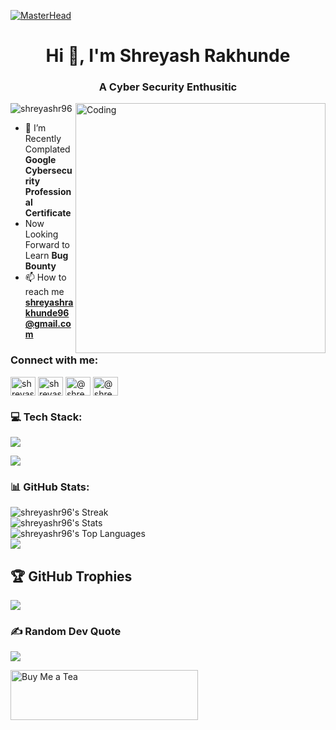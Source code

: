 [![MasterHead](https://github.com/ShreyashR96/ShreyashR96/blob/main/Red%20Minimal%20Talk%20About%20Marketing%20LinkedIn%20Banner.gif)](https://rishavchanda.io)
<h1 align="center">Hi 👋, I'm Shreyash Rakhunde</h1>
<h3 align="center">A Cyber Security Enthusitic</h3>
<img align="right" alt="Coding" width="400" src="https://github.com/ShreyashR96/ShreyashR96/blob/main/_1ae6e8ae-6f24-4674-ad1f-a41e441b2a4b.jpg">
<p align="left"> <img src="https://komarev.com/ghpvc/?username=shreyashr96&label=Profile%20views&color=0e75b6&style=flat" alt="shreyashr96" /> </p>

- 🌱 I’m Recently Complated **Google Cybersecurity Professional Certificate**
- Now Looking Forward to Learn **Bug Bounty**
- 📫 How to reach me **shreyashrakhunde96@gmail.com**

<h3 align="left">Connect with me:</h3>
<p align="left">
<a href="https://linkedin.com/in/shreyashrakhunde96" target="blank"><img align="center" src="https://raw.githubusercontent.com/rahuldkjain/github-profile-readme-generator/master/src/images/icons/Social/linked-in-alt.svg" alt="shreyashrakhunde96" height="30" width="40" /></a>
<a href="https://instagram.com/shreyash.rakhunde" target="blank"><img align="center" src="https://raw.githubusercontent.com/rahuldkjain/github-profile-readme-generator/master/src/images/icons/Social/instagram.svg" alt="shreyash.rakhunde" height="30" width="40" /></a>
<a href="https://medium.com/@shreyashrakhunde96" target="blank"><img align="center" src="https://raw.githubusercontent.com/rahuldkjain/github-profile-readme-generator/master/src/images/icons/Social/medium.svg" alt="@shreyashrakhunde96" height="30" width="40" /></a>
<a href="https://www.hackerrank.com/@shreyashrakhund1" target="blank"><img align="center" src="https://raw.githubusercontent.com/rahuldkjain/github-profile-readme-generator/master/src/images/icons/Social/hackerrank.svg" alt="@shreyashrakhund1" height="30" width="40" /></a>
</p>

### 💻 Tech Stack:
<p align="left">
  <a href="https://skillicons.dev">
    <img src="https://skillicons.dev/icons?i=cpp,python,html,css" />
  </a>
</p>
<p align="left">
  <a href="https://skillicons.dev">
    <img src="https://skillicons.dev/icons?i=kali,linux,bash,github" />
  </a>
</p>

### 📊 GitHub Stats:
![shreyashr96's Streak](https://github-readme-streak-stats.herokuapp.com/?user=shreyashr96&theme=radical&hide_border=false)<br/>
![shreyashr96's Stats](https://github-readme-stats.vercel.app/api?username=shreyashr96&theme=radical&show_icons=true&hide_border=false&count_private=true)<br/>
![shreyashr96's Top Languages](https://github-readme-stats.vercel.app/api/top-langs/?username=shreyashr96&theme=radical&show_icons=true&hide_border=false&layout=compact)<br/>
[![](https://visitcount.itsvg.in/api?id=shreyashr96&label=Profile%20Views&color=0&icon=0&pretty=false)](https://visitcount.itsvg.in)
## 🏆 GitHub Trophies
![](https://github-profile-trophy.vercel.app/?username=ShreyashR96&theme=radical&no-frame=false&no-bg=true&margin-w=4)

### ✍️ Random Dev Quote
![](https://quotes-github-readme.vercel.app/api?type=vetical&theme=dark)

  <a href="https://github.com/ShreyashR96/ShreyashR96/blob/main/WhatsApp%20Image%202024-01-05%20at%205.19.12%20PM.jpeg" target="_blank">
    <img src="https://github.com/ShreyashR96/ShreyashR96/blob/main/WhatsApp_Image_2024-01-06_at_3.09.18_PM-removebg-preview.png" alt="Buy Me a Tea" width="300" height="80">
  </a>
</p>
